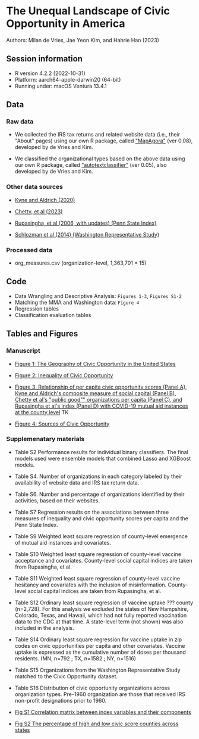 # The Unequal Landscape of Civic Opportunity in America

Authors: Milan de Vries, Jae Yeon Kim, and Hahrie Han (2023)

## Session information 

* R version 4.2.2 (2022-10-31)
* Platform: aarch64-apple-darwin20 (64-bit)
* Running under: macOS Ventura 13.4.1

## Data 

### Raw data 

* We collected the IRS tax returns and related website data (i.e., their "About" pages) using our own R package, called ["MapAgora"](https://snfagora.github.io/MapAgora/) (ver 0.08), developed by de Vries and Kim.

* We classified the organizational types based on the above data using our own R package, called ["autotextclassifier"](https://snfagora.github.io/autotextclassifier/) (ver 0.05), also developed by de Vries and Kim.

### Other data sources 

- [Kyne and Aldrich (2020)](https://dataverse.harvard.edu/dataset.xhtml?persistentId=doi:10.7910/DVN/IUNNZM)

- [Chetty, et al (2023)](https://www.socialcapital.org/?dimension=EconomicConnectednessIndividual&geoLevel=county&selectedId=&dim1=EconomicConnectednessIndividual&dim2=CohesivenessClustering&dim3=CivicEngagementVolunteeringRates&bigModalSection=&bigModalChart=scatterplot&showOutliers=false&colorBy=)

- [Rupasingha, et al (2006, with updates) (Penn State Index)](https://aese.psu.edu/nercrd/community/social-capital-resources)

- [Schlozman et al (2014) (Washington Representative Study)](https://www.icpsr.umich.edu/web/ICPSR/studies/35309/publications)

### Processed data 

* org_measures.csv (organization-level, 1,363,701 * 15)

## Code

- Data Wrangling and Descriptive Analysis: `Figures 1-3`, `Figures S1-2`
- Matching the MMA and Washington data: `Figure 4`
- Regression tables
- Classification evaluation tables

## Tables and Figures 

### Manuscript

* [Figure 1: The Geography of Civic Opportunity in the United States](https://github.com/snfagora/map_civic_opportunity/blob/main/plots/figure1.pdf)

* [Figure 2: Inequality of Civic Opportunity](https://github.com/snfagora/map_civic_opportunity/blob/main/plots/figure2.pdf)

* [Figure 3: Relationship of per capita civic opportunity scores (Panel A), Kyne and Aldrich's composite measure of social capital (Panel B), Chetty et al's "public good"" organizations per capita (Panel C), and Rupasingha et al's index (Panel D) with COVID-19 mutual aid instances at the county level](https://github.com/snfagora/map_civic_opportunity/blob/main/plots/figure3.pdf) TK

* [Figure 4: Sources of Civic Opportunity](https://github.com/snfagora/map_civic_opportunity/blob/main/plots/figure4.pdf)

### Supplemenatary materials 

* Table S2 Performance results for individual binary classifiers. The final models used were ensemble models that combined Lasso and XGBoost models. 

* Table S4. Number of organizations in each category labeled by their availability of website data and IRS tax return data.  

* Table S6. Number and percentage of organizations identified by their activities, based on their websites. 

* Table S7 Regression results on the associations between three measures of inequality and civic opportunity scores per capita and the Penn State Index.  

* Table S9 Weighted least square regression of county-level emergence of mutual aid instances and covariates.  

* Table S10 Weighted least square regression of county-level vaccine acceptance and covariates. County-level social capital indices are taken from Rupasingha, et al. 

* Table S11 Weighted least square regression of county-level vaccine hesitancy and covariates with the inclusion of misinformation. County-level social capital indices are taken from Rupasingha, et al. 

* Table S12 Ordinary least square regression of vaccine uptake ??? county (n=2,728). For this analysis we excluded the states of New Hampshire, Colorado, Texas, and Hawaii, which had not fully reported vaccination data to the CDC at that time. A state-level term (not shown) was also included in the analysis. 

* Table S14 Ordinary least square regression for vaccine uptake in zip codes on civic opportunities per capita and other covariates. Vaccine uptake is expressed as the cumulative number of doses per thousand residents. (MN, n=792 ; TX, n=1582 ; NY, n=1516) 

* Table S15 Organizations from the Washington Representative Study matched to the Civic Opportunity dataset. 

* Table S16 Distribution of civic opportunity organizations across organization types. Pre-1960 organization are those that received IRS non-profit designations prior to 1960. 

* [Fig S1 Correlation matrix between index variables and their components](https://github.com/snfagora/map_civic_opportunity/blob/main/plots/figure_s1.pdf)

* [Fig S2 The percentage of high and low civic score counties across states](https://github.com/snfagora/map_civic_opportunity/blob/main/plots/figure_s2.pdf)